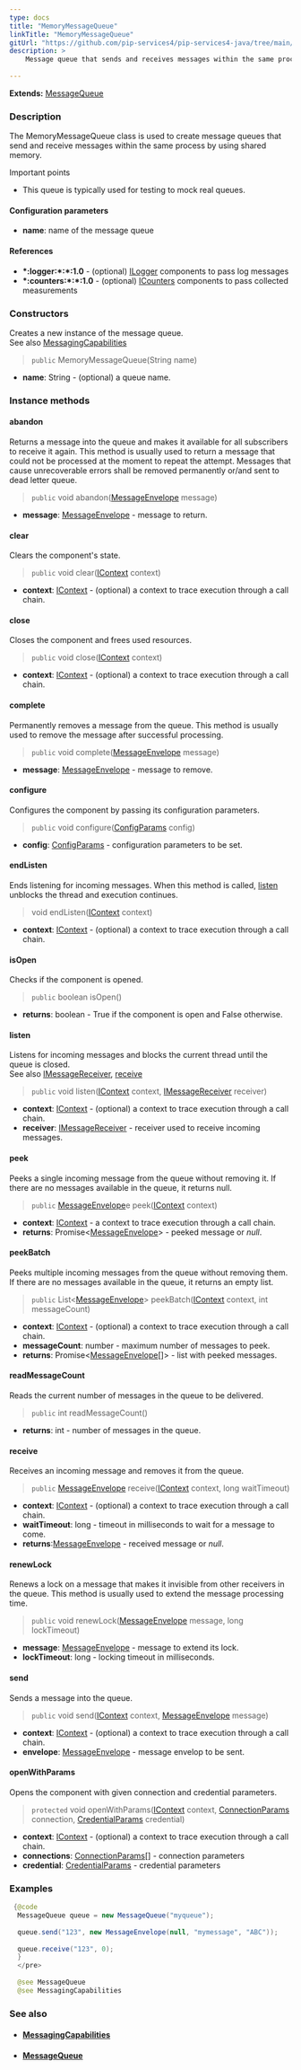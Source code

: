 ```yaml
---
type: docs
title: "MemoryMessageQueue"
linkTitle: "MemoryMessageQueue"
gitUrl: "https://github.com/pip-services4/pip-services4-java/tree/main/pip-services4-messaging-java"
description: >
    Message queue that sends and receives messages within the same process by using shared memory.  
    
---
```


**Extends:** [MessageQueue](../message_queue) 

### Description

The MemoryMessageQueue class is used to create message queues that send and receive messages within the same process by using shared memory.

Important points

- This queue is typically used for testing to mock real queues.

#### Configuration parameters
- **name**: name of the message queue

#### References
- **\*:logger:\*:\*:1.0** - (optional) [ILogger](../../../observability/log/ilogger) components to pass log messages
- **\*:counters:\*:\*:1.0** - (optional) [ICounters](../../../observability/count/icounters) components to pass collected measurements


### Constructors

Creates a new instance of the message queue.  
See also [MessagingCapabilities](../messaging_capabilities)

> `public` MemoryMessageQueue(String name)

- **name**: String - (optional) a queue name.


### Instance methods

#### abandon
Returns a message into the queue and makes it available for all subscribers to receive it again. This method is usually used to return a message that could not be processed at the moment to repeat the attempt. Messages that cause unrecoverable errors shall be removed permanently or/and sent to dead letter queue.

> `public` void abandon([MessageEnvelope](../message_envelope) message)

- **message**: [MessageEnvelope](../message_envelope) - message to return.


#### clear
Clears the component's state.

> `public` void clear([IContext](../../../components/context/icontext) context)

- **context**: [IContext](../../../components/context/icontext) - (optional) a context to trace execution through a call chain.

#### close
Closes the component and frees used resources.

> `public` void close([IContext](../../../components/context/icontext) context)

- **context**: [IContext](../../../components/context/icontext) - (optional) a context to trace execution through a call chain.

#### complete
Permanently removes a message from the queue. This method is usually used to remove the message after successful processing.

> `public` void complete([MessageEnvelope](../message_envelope) message)

- **message**: [MessageEnvelope](../message_envelope) - message to remove.

#### configure
Configures the component by passing its configuration parameters.

> `public` void configure([ConfigParams](../../../components/config/config_params) config)

- **config**: [ConfigParams](../../../components/config/config_params) - configuration parameters to be set.

#### endListen
Ends listening for incoming messages. When this method is called, [listen](#listen) unblocks the thread and execution continues.

> void endListen([IContext](../../../components/context/icontext) context) 

- **context**: [IContext](../../../components/context/icontext) - (optional) a context to trace execution through a call chain.


#### isOpen
Checks if the component is opened.

> `public` boolean isOpen()

- **returns**: boolean - True if the component is open and False otherwise.


#### listen
Listens for incoming messages and blocks the current thread until the queue is closed.  
See also [IMessageReceiver](../imessage_receiver), [receive](#receive)

> `public` void listen([IContext](../../../components/context/icontext) context, [IMessageReceiver](../imessage_receiver) receiver)

- **context**: [IContext](../../../components/context/icontext) - (optional) a context to trace execution through a call chain.
- **receiver**: [IMessageReceiver](../imessage_receiver) - receiver used to receive incoming messages.


#### peek
Peeks a single incoming message from the queue without removing it. If there are no messages available in the queue, it returns null.

> `public` [MessageEnvelope](../message_envelope)e peek([IContext](../../../components/context/icontext) context)

- **context**: [IContext](../../../components/context/icontext) - a context to trace execution through a call chain.
- **returns**: Promise<[MessageEnvelope](../message_envelope)> - peeked message or *null*.

#### peekBatch
Peeks multiple incoming messages from the queue without removing them. If there are no messages available in the queue, it returns an empty list.

> `public` List<[MessageEnvelope](../message_envelope)> peekBatch([IContext](../../../components/context/icontext) context, int messageCount)

- **context**: [IContext](../../../components/context/icontext) - (optional) a context to trace execution through a call chain.
- **messageCount**: number - maximum number of messages to peek.
- **returns**: Promise<[MessageEnvelope](../message_envelope)[]> - list with peeked messages.

#### readMessageCount
Reads the current number of messages in the queue to be delivered.

> `public` int readMessageCount()

- **returns**: int - number of messages in the queue.


#### receive
Receives an incoming message and removes it from the queue.

> `public` [MessageEnvelope](../message_envelope) receive([IContext](../../../components/context/icontext) context, long waitTimeout)

- **context**: [IContext](../../../components/context/icontext) - (optional) a context to trace execution through a call chain.
- **waitTimeout**: long - timeout in milliseconds to wait for a message to come.
- **returns**:[MessageEnvelope](../message_envelope) - received message or *null*.

#### renewLock
Renews a lock on a message that makes it invisible from other receivers in the queue. This method is usually used to extend the message processing time.

> `public` void renewLock([MessageEnvelope](../message_envelope) message, long lockTimeout)

- **message**: [MessageEnvelope](../message_envelope) - message to extend its lock.
- **lockTimeout**: long - locking timeout in milliseconds.

#### send
Sends a message into the queue.

> `public` void send([IContext](../../../config/connect/connection_paramst) context, [MessageEnvelope](../message_envelope) message)

- **context**: [IContext](../../../components/context/icontext) - (optional) a context to trace execution through a call chain.
- **envelope**: [MessageEnvelope](../message_envelope) - message envelop to be sent.


#### openWithParams
Opens the component with given connection and credential parameters.

> `protected` void openWithParams([IContext](../../../config/connect/connection_paramst) context, [ConnectionParams](../../../components/connect/connection_params) connection, [CredentialParams](../../../config/auth/credential_params) credential)

- **context**: [IContext](../../../components/context/icontext) - (optional) a context to trace execution through a call chain.
- **connections**: [ConnectionParams](../../../config/connect/connection_params)[] - connection parameters
- **credential**: [CredentialParams](../../../config/auth/credential_params) - credential parameters

### Examples

```java
 {@code
  MessageQueue queue = new MessageQueue("myqueue");
 
  queue.send("123", new MessageEnvelope(null, "mymessage", "ABC"));
 
  queue.receive("123", 0);
  }
  </pre>
 
  @see MessageQueue
  @see MessagingCapabilities
```

### See also
- #### [MessagingCapabilities](../messaging_capabilities) 
- #### [MessageQueue](../message_queue)


